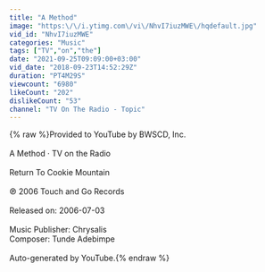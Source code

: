 ```yaml
---
title: "A Method"
image: "https:\/\/i.ytimg.com\/vi\/NhvI7iuzMWE\/hqdefault.jpg"
vid_id: "NhvI7iuzMWE"
categories: "Music"
tags: ["TV","on","the"]
date: "2021-09-25T09:09:00+03:00"
vid_date: "2018-09-23T14:52:29Z"
duration: "PT4M29S"
viewcount: "6980"
likeCount: "202"
dislikeCount: "53"
channel: "TV On The Radio - Topic"
---
```

{% raw %}Provided to YouTube by BWSCD, Inc.<br /><br />A Method · TV on the Radio<br /><br />Return To Cookie Mountain<br /><br />℗ 2006 Touch and Go Records<br /><br />Released on: 2006-07-03<br /><br />Music  Publisher: Chrysalis<br />Composer: Tunde Adebimpe<br /><br />Auto-generated by YouTube.{% endraw %}
